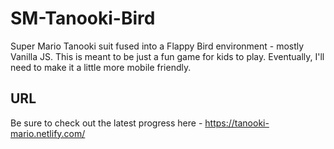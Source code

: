 # SM-Tanooki-Bird
Super Mario Tanooki suit fused into a Flappy Bird environment - mostly Vanilla JS.
This is meant to be just a fun game for kids to play.
Eventually, I'll need to make it a little more mobile friendly.

## URL
Be sure to check out the latest progress here - https://tanooki-mario.netlify.com/
